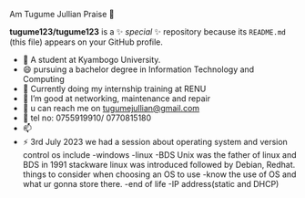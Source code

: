 Am Tugume Jullian Praise 👋

**tugume123/tugume123** is a ✨ _special_ ✨ repository because its `README.md` (this file) appears on your GitHub profile.


- 🔭 A student at Kyambogo University.
- 😄 pursuing a bachelor degree in Information Technology and Computing
- 🌱 Currently doing my internship training at RENU
- 👯 I’m good at networking, maintenance and repair
- 🤔 u can reach me on tugumejullian@gmail.com
- 💬 tel no: 0755919910/ 0770815180
- 📫  
- ⚡ 
3rd July 2023
we had a session about operating system and version control
os include
-windows
-linux
-BDS
Unix was the father of linux and BDS
in 1991 stackware linux was introduced followed by Debian, Redhat.
things to consider when choosing an OS to use
-know the use of OS  and what ur gonna store there.
-end of life
-IP address(static and DHCP)